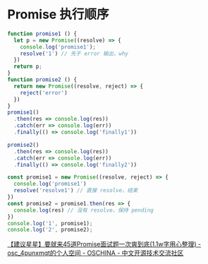 # Promise 执行顺序

```js
function promise1 () {
  let p = new Promise((resolve) => {
    console.log('promise1');
    resolve('1') // 先于 error 输出，why
  })
  return p;
}
function promise2 () {
  return new Promise((resolve, reject) => {
    reject('error')
  })
}
promise1()
  .then(res => console.log(res))
  .catch(err => console.log(err))
  .finally(() => console.log('finally1'))

promise2()
  .then(res => console.log(res))
  .catch(err => console.log(err))
  .finally(() => console.log('finally2'))
```

```js
const promise1 = new Promise((resolve, reject) => {
  console.log('promise1')
  resolve('resolve1') // 直接 resolve，结束
})
const promise2 = promise1.then(res => {
  console.log(res) // 没有 resolve，保持 pending
})
console.log('1', promise1);
console.log('2', promise2);
```

[【建议星星】要就来45道Promise面试题一次爽到底(1.1w字用心整理) - osc_4punxmqt的个人空间 - OSCHINA - 中文开源技术交流社区](https://my.oschina.net/u/4365009/blog/3203819)
